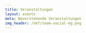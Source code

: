 ```yaml
---
title: Veranstaltungen
layout: events
meta: Bevorstehende Veranstaltungen
img_header: /okf/team-social-og.png
---
```

